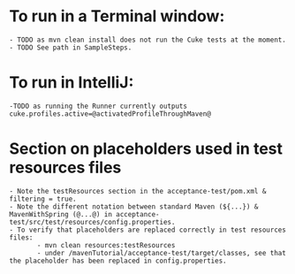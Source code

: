 # To run in a Terminal window:
    - TODO as mvn clean install does not run the Cuke tests at the moment.
    - TODO See path in SampleSteps.
    
    
# To run in IntelliJ:
    -TODO as running the Runner currently outputs cuke.profiles.active=@activatedProfileThroughMaven@
        

# Section on placeholders used in test resources files
    - Note the testResources section in the acceptance-test/pom.xml & filtering = true.
    - Note the different notation between standard Maven (${...}) & MavenWithSpring (@...@) in acceptance-test/src/test/resources/config.properties.
    - To verify that placeholders are replaced correctly in test resources files:
           - mvn clean resources:testResources
           - under /mavenTutorial/acceptance-test/target/classes, see that the placeholder has been replaced in config.properties.
